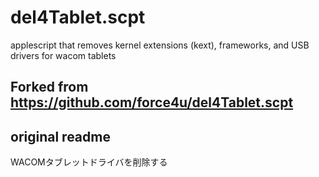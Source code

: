 # del4Tablet.scpt
applescript that removes kernel extensions (kext), frameworks, and USB drivers for wacom tablets

## Forked from https://github.com/force4u/del4Tablet.scpt

## original readme
WACOMタブレットドライバを削除する
